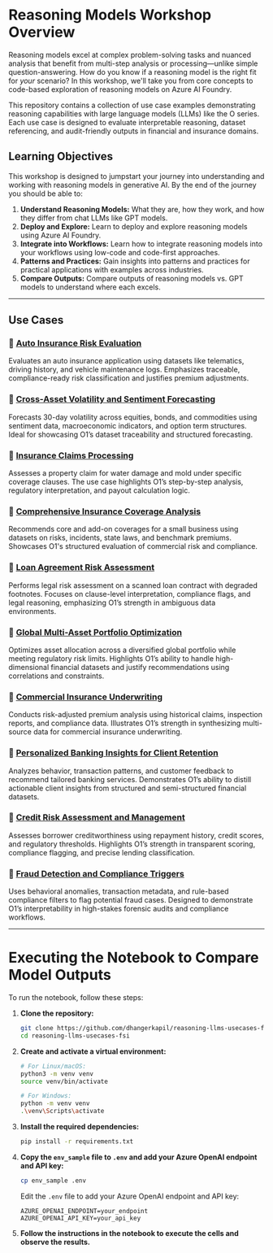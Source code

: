 # Reasoning Models Workshop Overview

Reasoning models excel at complex problem-solving tasks and nuanced analysis that benefit from multi-step analysis or processing—unlike simple question-answering. How do you know if a reasoning model is the right fit for _your_ scenario? In this workshop, we'll take you from core concepts to code-based exploration of reasoning models on Azure AI Foundry.

This repository contains a collection of use case examples demonstrating reasoning capabilities with large language models (LLMs) like the O series. Each use case is designed to evaluate interpretable reasoning, dataset referencing, and audit-friendly outputs in financial and insurance domains.

## Learning Objectives

This workshop is designed to jumpstart your journey into understanding and working with reasoning models in generative AI. By the end of the journey you should be able to:

1. **Understand Reasoning Models:** What they are, how they work, and how they differ from chat LLMs like GPT models.
2. **Deploy and Explore:** Learn to deploy and explore reasoning models using Azure AI Foundry.
3. **Integrate into Workflows:** Learn how to integrate reasoning models into your workflows using low-code and code-first approaches.
4. **Patterns and Practices:** Gain insights into patterns and practices for practical applications with examples across industries.
5. **Compare Outputs:** Compare outputs of reasoning models vs. GPT models to understand where each excels.

---

## Use Cases

### 📘 [Auto Insurance Risk Evaluation](./usecases/risk-assessment-for-underwriting-health-auto-life-property/README.md)
Evaluates an auto insurance application using datasets like telematics, driving history, and vehicle maintenance logs. Emphasizes traceable, compliance-ready risk classification and justifies premium adjustments.

### 📘 [Cross-Asset Volatility and Sentiment Forecasting](./usecases/market-sentiment-and-volatility-forecasting/README.md)
Forecasts 30-day volatility across equities, bonds, and commodities using sentiment data, macroeconomic indicators, and option term structures. Ideal for showcasing O1’s dataset traceability and structured forecasting.

### 📘 [Insurance Claims Processing](./usecases/insurance-claims-processing/README.md)
Assesses a property claim for water damage and mold under specific coverage clauses. The use case highlights O1’s step-by-step analysis, regulatory interpretation, and payout calculation logic.

### 📘 [Comprehensive Insurance Coverage Analysis](./usecases/insurance-plan/README.md)
Recommends core and add-on coverages for a small business using datasets on risks, incidents, state laws, and benchmark premiums. Showcases O1's structured evaluation of commercial risk and compliance.

### 📘 [Loan Agreement Risk Assessment](./usecases/loan-agreement/README.md)
Performs legal risk assessment on a scanned loan contract with degraded footnotes. Focuses on clause-level interpretation, compliance flags, and legal reasoning, emphasizing O1’s strength in ambiguous data environments.

### 📘 [Global Multi-Asset Portfolio Optimization](./usecases/portfolio-optimization/README.md)
Optimizes asset allocation across a diversified global portfolio while meeting regulatory risk limits. Highlights O1’s ability to handle high-dimensional financial datasets and justify recommendations using correlations and constraints.

### 📘 [Commercial Insurance Underwriting](./usecases/underwriting-analysis/README.md)
Conducts risk-adjusted premium analysis using historical claims, inspection reports, and compliance data. Illustrates O1’s strength in synthesizing multi-source data for commercial insurance underwriting.

### 📘 [Personalized Banking Insights for Client Retention](./usecases/customer-relationship-management/README.md)
Analyzes behavior, transaction patterns, and customer feedback to recommend tailored banking services. Demonstrates O1’s ability to distill actionable client insights from structured and semi-structured financial datasets.

### 📘 [Credit Risk Assessment and Management](./usecases/credit-risk-assessment-and-management/README.md)
Assesses borrower creditworthiness using repayment history, credit scores, and regulatory thresholds. Highlights O1’s strength in transparent scoring, compliance flagging, and precise lending classification.

### 📘 [Fraud Detection and Compliance Triggers](./usecases/fraud-detection-and-prevention/README.md)
Uses behavioral anomalies, transaction metadata, and rule-based compliance filters to flag potential fraud cases. Designed to demonstrate O1’s interpretability in high-stakes forensic audits and compliance workflows.

---

# Executing the Notebook to Compare Model Outputs

To run the notebook, follow these steps:

1. **Clone the repository:**
    ```sh
    git clone https://github.com/dhangerkapil/reasoning-llms-usecases-fsi.git
    cd reasoning-llms-usecases-fsi
    ```

2. **Create and activate a virtual environment:**
    ```sh
    # For Linux/macOS:
    python3 -m venv venv
    source venv/bin/activate

    # For Windows:
    python -m venv venv
    .\venv\Scripts\activate
    ```

3. **Install the required dependencies:**
    ```sh
    pip install -r requirements.txt
    ```

4. **Copy the `env_sample` file to `.env` and add your Azure OpenAI endpoint and API key:**
    ```sh
    cp env_sample .env
    ```

    Edit the `.env` file to add your Azure OpenAI endpoint and API key:
    ```plaintext
    AZURE_OPENAI_ENDPOINT=your_endpoint
    AZURE_OPENAI_API_KEY=your_api_key
    ```

5. **Follow the instructions in the notebook to execute the cells and observe the results.**
